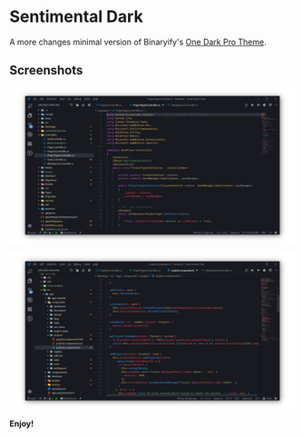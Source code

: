 # Sentimental Dark

A more changes minimal version of Binaryify's [One Dark Pro Theme](https://marketplace.visualstudio.com/items?itemName=zhuangtongfa.Material-theme).

## Screenshots

![ScreenShot](https://github.com/JoelCrosby/OneDarkDarker/blob/master/screenshots/1.png?raw=true)

![ScreenShot](https://github.com/JoelCrosby/OneDarkDarker/blob/master/screenshots/2.png?raw=true)

**Enjoy!**
